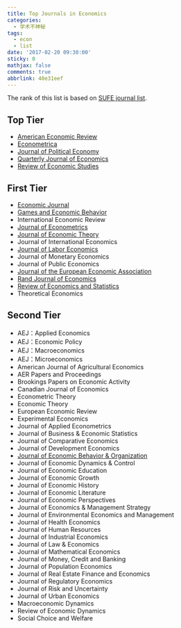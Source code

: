 ```yaml
---
title: Top Journals in Economics
categories:
  - 学术不神秘
tags:
  - econ
  - list
date: '2017-02-20 09:30:00'
sticky: 0
mathjax: false
comments: true
abbrlink: 40e31eef
---
```

The rank of this list is based on [SUFE journal list](http://econ.shufe.edu.cn/se/kxyj_con/87/1489).

## Top Tier

- [American Economic Review](http://econpapers.repec.org/article/aeaaecrev/)
- [Econometrica](http://econpapers.repec.org/article/wlyemetrp/)
- [Journal of Political Economy](http://econpapers.repec.org/article/ucpjpolec/)
- [Quarterly Journal of Economics](http://econpapers.repec.org/article/oupqjecon/)
- [Review of Economic Studies](http://econpapers.repec.org/article/ouprestud/)<!-- more -->

## First Tier

- [Economic Journal](http://econpapers.repec.org/article/ecjeconjl/)
- [Games and Economic Behavior](http://econpapers.repec.org/article/eeegamebe/)
- International Economic Review
- [Journal of Econometrics](http://econpapers.repec.org/article/eeeeconom/)
- [Journal of Economic Theory](http://econpapers.repec.org/article/eeejetheo/)
- Journal of International Economics
- [Journal of Labor Economics](http://econpapers.repec.org/article/ucpjlabec/)
- Journal of Monetary Economics
- Journal of Public Economics
- [Journal of the European Economic Association](http://econpapers.repec.org/article/tprjeurec/)
- [Rand Journal of Economics](http://econpapers.repec.org/article/blarandje/)
- [Review of Economics and Statistics](http://econpapers.repec.org/article/tprrestat/)
- Theoretical Economics

## Second Tier
 
- AEJ：Applied Economics
- AEJ：Economic Policy
- AEJ：Macroeconomics
- AEJ：Microeconomics
- American Journal of Agricultural Economics
- AER Papers and Proceedings
- Brookings Papers on Economic Activity
- Canadian Journal of Economics
- Econometric Theory
- Economic Theory
- European Economic Review
- Experimental Economics
- Journal of Applied Econometrics
- Journal of Business & Economic Statistics
- Journal of Comparative Economics
- Journal of Development Economics
- [Journal of Economic Behavior & Organization](http://econpapers.repec.org/article/eeejeborg/)
- Journal of Economic Dynamics & Control
- Journal of Economic Education
- Journal of Economic Growth
- Journal of Economic History
- Journal of Economic Literature
- Journal of Economic Perspectives
- Journal of Economics & Management Strategy
- Journal of Environmental Economics and Management
- Journal of Health Economics
- Journal of Human Resources
- Journal of Industrial Economics
- Journal of Law & Economics
- Journal of Mathematical Economics
- Journal of Money, Credit and Banking
- Journal of Population Economics
- Journal of Real Estate Finance and Economics
- Journal of Regulatory Economics 
- Journal of Risk and Uncertainty
- Journal of Urban Economics
- Macroeconomic Dynamics
- Review of Economic Dynamics
- Social Choice and Welfare
